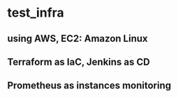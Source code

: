 # test_infra
## using AWS, EC2: Amazon Linux
## Terraform as IaC, Jenkins as CD
## Prometheus as instances monitoring